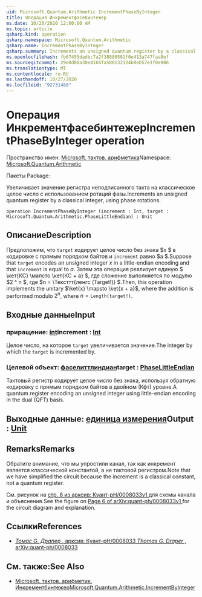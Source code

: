 ```yaml
---
uid: Microsoft.Quantum.Arithmetic.IncrementPhaseByInteger
title: Операция Инкрементфасебинтежер
ms.date: 10/26/2020 12:00:00 AM
ms.topic: article
qsharp.kind: operation
qsharp.namespace: Microsoft.Quantum.Arithmetic
qsharp.name: IncrementPhaseByInteger
qsharp.summary: Increments an unsigned quantum register by a classical integer, using phase rotations.
ms.openlocfilehash: fb67455dadbc7a2f38880581f0e413a747faa8ef
ms.sourcegitcommit: 29e0d88a30e4166fa580132124b0eb57e1f0e986
ms.translationtype: MT
ms.contentlocale: ru-RU
ms.lasthandoff: 10/27/2020
ms.locfileid: "92731488"
---
```

# <a name="incrementphasebyinteger-operation"></a><span data-ttu-id="ad517-102">Операция Инкрементфасебинтежер</span><span class="sxs-lookup"><span data-stu-id="ad517-102">IncrementPhaseByInteger operation</span></span>

<span data-ttu-id="ad517-103">Пространство имен: [Microsoft. тактов. арифметика](xref:Microsoft.Quantum.Arithmetic)</span><span class="sxs-lookup"><span data-stu-id="ad517-103">Namespace: [Microsoft.Quantum.Arithmetic](xref:Microsoft.Quantum.Arithmetic)</span></span>

<span data-ttu-id="ad517-104">Пакеты [](https://nuget.org/packages/)</span><span class="sxs-lookup"><span data-stu-id="ad517-104">Package: [](https://nuget.org/packages/)</span></span>


<span data-ttu-id="ad517-105">Увеличивает значение регистра неподписанного такта на классическое целое число с использованием ротаций фазы.</span><span class="sxs-lookup"><span data-stu-id="ad517-105">Increments an unsigned quantum register by a classical integer, using phase rotations.</span></span>

```qsharp
operation IncrementPhaseByInteger (increment : Int, target : Microsoft.Quantum.Arithmetic.PhaseLittleEndian) : Unit
```


## <a name="description"></a><span data-ttu-id="ad517-106">Описание</span><span class="sxs-lookup"><span data-stu-id="ad517-106">Description</span></span>

<span data-ttu-id="ad517-107">Предположим, что `target` кодирует целое число без знака $x $ в кодировке с прямым порядком байтов и `increment` равно $a $.</span><span class="sxs-lookup"><span data-stu-id="ad517-107">Suppose that `target` encodes an unsigned integer $x$ in a little-endian encoding and that `increment` is equal to $a$.</span></span>
<span data-ttu-id="ad517-108">Затем эта операция реализует единую $ \кет{КС} \мапсто \кет{КС + a} $, где сложение выполняется по модулю $2 ^ n $, где $n = \Тексттт{ленгс (Target!)} $.</span><span class="sxs-lookup"><span data-stu-id="ad517-108">Then, this operation implements the unitary $\ket{x} \mapsto \ket{x + a}$, where the addition is performed modulo $2^n$, where $n = \texttt{Length(target!)}$.</span></span>

## <a name="input"></a><span data-ttu-id="ad517-109">Входные данные</span><span class="sxs-lookup"><span data-stu-id="ad517-109">Input</span></span>

### <a name="increment--int"></a><span data-ttu-id="ad517-110">приращение: [int](xref:microsoft.quantum.lang-ref.int)</span><span class="sxs-lookup"><span data-stu-id="ad517-110">increment : [Int](xref:microsoft.quantum.lang-ref.int)</span></span>

<span data-ttu-id="ad517-111">Целое число, на которое `target` увеличивается значение.</span><span class="sxs-lookup"><span data-stu-id="ad517-111">The integer by which the `target` is incremented by.</span></span>


### <a name="target--phaselittleendian"></a><span data-ttu-id="ad517-112">Целевой объект: [фаселиттлиндиан](xref:Microsoft.Quantum.Arithmetic.PhaseLittleEndian)</span><span class="sxs-lookup"><span data-stu-id="ad517-112">target : [PhaseLittleEndian](xref:Microsoft.Quantum.Arithmetic.PhaseLittleEndian)</span></span>

<span data-ttu-id="ad517-113">Тактовый регистр кодирует целое число без знака, используя обратную кодировку с прямым порядком байтов в двойном (Кфт) уровне.</span><span class="sxs-lookup"><span data-stu-id="ad517-113">A quantum register encoding an unsigned integer using little-endian encoding in the dual (QFT) basis.</span></span>



## <a name="output--unit"></a><span data-ttu-id="ad517-114">Выходные данные: [единица измерения](xref:microsoft.quantum.lang-ref.unit)</span><span class="sxs-lookup"><span data-stu-id="ad517-114">Output : [Unit](xref:microsoft.quantum.lang-ref.unit)</span></span>



## <a name="remarks"></a><span data-ttu-id="ad517-115">Remarks</span><span class="sxs-lookup"><span data-stu-id="ad517-115">Remarks</span></span>

<span data-ttu-id="ad517-116">Обратите внимание, что мы упростили канал, так как инкремент является классической константой, а не тактовой регистром.</span><span class="sxs-lookup"><span data-stu-id="ad517-116">Note that we have simplified the circuit because the increment is a classical constant, not a quantum register.</span></span>

<span data-ttu-id="ad517-117">См. рисунок на [ стр. 6 из арксив: Куант-pH/0008033v1 ](https://arxiv.org/pdf/quant-ph/0008033.pdf#page=6) для схемы канала и объяснения.</span><span class="sxs-lookup"><span data-stu-id="ad517-117">See the figure on [ Page 6 of arXiv:quant-ph/0008033v1 ](https://arxiv.org/pdf/quant-ph/0008033.pdf#page=6) for the circuit diagram and explanation.</span></span>

## <a name="references"></a><span data-ttu-id="ad517-118">Ссылки</span><span class="sxs-lookup"><span data-stu-id="ad517-118">References</span></span>

- [<span data-ttu-id="ad517-119">*Томас G. Драпер* , арксив: Куант-pH/0008033</span><span class="sxs-lookup"><span data-stu-id="ad517-119"> *Thomas G. Draper* , arXiv:quant-ph/0008033</span></span>](https://arxiv.org/pdf/quant-ph/0008033v1.pdf)

## <a name="see-also"></a><span data-ttu-id="ad517-120">См. также:</span><span class="sxs-lookup"><span data-stu-id="ad517-120">See Also</span></span>

- [<span data-ttu-id="ad517-121">Microsoft. тактов. арифметик. Инкрементбинтежер</span><span class="sxs-lookup"><span data-stu-id="ad517-121">Microsoft.Quantum.Arithmetic.IncrementByInteger</span></span>](xref:Microsoft.Quantum.Arithmetic.IncrementByInteger)